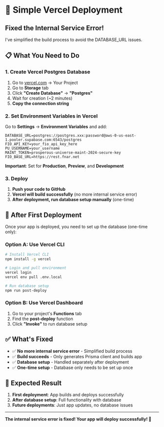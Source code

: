 # 🚀 Simple Vercel Deployment

## **Fixed the Internal Service Error!**

I've simplified the build process to avoid the DATABASE_URL issues.

## 📋 **What You Need to Do**

### 1. **Create Vercel Postgres Database**

1. Go to [vercel.com](https://vercel.com) → Your Project
2. Go to **Storage** tab
3. Click **"Create Database"** → **"Postgres"**
4. Wait for creation (~2 minutes)
5. **Copy the connection string**

### 2. **Set Environment Variables in Vercel**

Go to **Settings** → **Environment Variables** and add:

```
DATABASE_URL=postgres://postgres.xxx:password@aws-0-us-east-1.pooler.supabase.com:6543/postgres
FIO_API_KEY=your_fio_api_key_here
PU_USERNAME=your_username
MAINT_TOKEN=prosperous-universe-maint-2024-secure-key
FIO_BASE_URL=https://rest.fnar.net
```

**Important**: Set for **Production**, **Preview**, and **Development**

### 3. **Deploy**

1. **Push your code to GitHub**
2. **Vercel will build successfully** (no more internal service error)
3. **After deployment, run database setup manually** (one-time)

## 🔧 **After First Deployment**

Once your app is deployed, you need to set up the database (one-time only):

### **Option A: Use Vercel CLI**

```bash
# Install Vercel CLI
npm install -g vercel

# Login and pull environment
vercel login
vercel env pull .env.local

# Run database setup
npm run post-deploy
```

### **Option B: Use Vercel Dashboard**

1. Go to your project's **Functions** tab
2. Find the **post-deploy** function
3. Click **"Invoke"** to run database setup

## ✅ **What's Fixed**

- ✅ **No more internal service error** - Simplified build process
- ✅ **Build succeeds** - Only generates Prisma client and builds app
- ✅ **Database setup** - Handled separately after deployment
- ✅ **One-time setup** - Database only needs to be set up once

## 🎯 **Expected Result**

1. **First deployment**: App builds and deploys successfully
2. **After database setup**: Full functionality with database
3. **Future deployments**: Just app updates, no database issues

---

**The internal service error is fixed! Your app will deploy successfully! 🚀**
